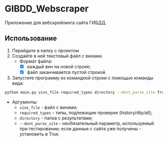 # GIBDD_Webscraper

Приложение для вебскрейпинга сайта ГИБДД.

## Использование

1. Перейдите в папку с проектом
2. Создайте в ней текстовый файл с винами.
    - Формат файла:
        - [X] каждый вин на новой строке;
        - [X] файл заканчивается пустой строкой.
3. Запустите программу из командной строки с помощью команды вида:
```bash
python main.py vins_file required_types directory --dont_parse_site True
```
- Аргументы:
    - `vins_file` - файл с винами;
    - `required_types` - типы, подлежащие проверке (history/dtp/all);
    - `directory` - папка с результатами;
    - `--dont_parse_site` - необязательный параметр, используемый при тестировании; если данные с сайта уже получены - установить в True.
